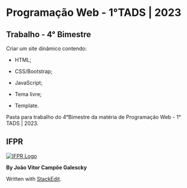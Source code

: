 
# Programação Web - 1°TADS | 2023

## Trabalho - 4° Bimestre

Criar um site dinâmico contendo:

* HTML;

* CSS/Bootstrap;

* JavaScript;

* Tema livre;

* Template.

Pasta para trabalho do 4°Bimestre da matéria de Programação Web - 1° TADS | 2023.

## IFPR

[![IFPR Logo](https://user-images.githubusercontent.com/126702799/234438114-4db30796-20ad-4bec-b118-246ebbe9de63.png)](https://user-images.githubusercontent.com/126702799/234438114-4db30796-20ad-4bec-b118-246ebbe9de63.png)

  
**By João Vitor Campõe Galescky**

Written with [StackEdit](https://stackedit.io/).
